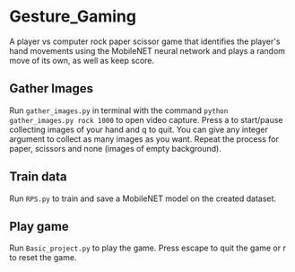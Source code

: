 # Gesture_Gaming

A player vs computer rock paper scissor game that identifies the player's hand movements using the MobileNET neural network and plays a random move of its own, as well as keep score. 

## Gather Images

Run `gather_images.py` in terminal with the command `python gather_images.py rock 1000` to open video capture. Press a to start/pause collecting images of your hand and q to quit. You can give any integer argument to collect as many images as you want.
Repeat the process for paper, scissors and none (images of empty background).

## Train data

Run `RPS.py` to train and save a MobileNET model on the created dataset. 

## Play game

Run `Basic_project.py` to play the game. Press escape to quit the game or r to reset the game.
